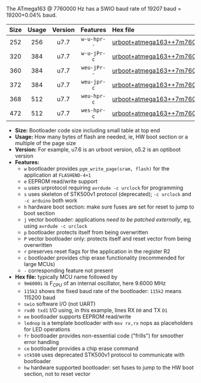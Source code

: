 The ATmega163 @ 7760000 Hz has a SWIO baud rate of 19207 baud = 19200+0.04% baud.

|Size|Usage|Version|Features|Hex file|
|:-:|:-:|:-:|:-:|:--|
|252|256|u7.7|`w-u-hpr--`|[urboot+atmega163++7m7600i+++19k2_swio_rxd0_txd1_hw.hex](https://raw.githubusercontent.com/stefanrueger/urboot.hex/main/mcus/atmega163/internal_oscillator/fint++7m7600_Hz/br+++19k2_bps/urboot+atmega163++7m7600i+++19k2_swio_rxd0_txd1_hw.hex)|
|320|384|u7.7|`w-u-jPr-c`|[urboot+atmega163++7m7600i+++19k2_swio_rxd0_txd1_lednop_fr_ce.hex](https://raw.githubusercontent.com/stefanrueger/urboot.hex/main/mcus/atmega163/internal_oscillator/fint++7m7600_Hz/br+++19k2_bps/urboot+atmega163++7m7600i+++19k2_swio_rxd0_txd1_lednop_fr_ce.hex)|
|360|384|u7.7|`weu-jPr--`|[urboot+atmega163++7m7600i+++19k2_swio_rxd0_txd1_ee_lednop_fr.hex](https://raw.githubusercontent.com/stefanrueger/urboot.hex/main/mcus/atmega163/internal_oscillator/fint++7m7600_Hz/br+++19k2_bps/urboot+atmega163++7m7600i+++19k2_swio_rxd0_txd1_ee_lednop_fr.hex)|
|372|384|u7.7|`weu-jpr-c`|[urboot+atmega163++7m7600i+++19k2_swio_rxd0_txd1_ee_lednop_fr_ce.hex](https://raw.githubusercontent.com/stefanrueger/urboot.hex/main/mcus/atmega163/internal_oscillator/fint++7m7600_Hz/br+++19k2_bps/urboot+atmega163++7m7600i+++19k2_swio_rxd0_txd1_ee_lednop_fr_ce.hex)|
|368|512|u7.7|`weu-hpr-c`|[urboot+atmega163++7m7600i+++19k2_swio_rxd0_txd1_ee_lednop_fr_ce_hw.hex](https://raw.githubusercontent.com/stefanrueger/urboot.hex/main/mcus/atmega163/internal_oscillator/fint++7m7600_Hz/br+++19k2_bps/urboot+atmega163++7m7600i+++19k2_swio_rxd0_txd1_ee_lednop_fr_ce_hw.hex)|
|472|512|u7.7|`wes-hpr-c`|[urboot+atmega163++7m7600i+++19k2_swio_rxd0_txd1_ee_lednop_fr_ce_stk500_hw.hex](https://raw.githubusercontent.com/stefanrueger/urboot.hex/main/mcus/atmega163/internal_oscillator/fint++7m7600_Hz/br+++19k2_bps/urboot+atmega163++7m7600i+++19k2_swio_rxd0_txd1_ee_lednop_fr_ce_stk500_hw.hex)|

- **Size:** Bootloader code size including small table at top end
- **Usage:** How many bytes of flash are needed, ie, HW boot section or a multiple of the page size
- **Version:** For example, u7.6 is an urboot version, o5.2 is an optiboot version
- **Features:**
  + `w` bootloader provides `pgm_write_page(sram, flash)` for the application at `FLASHEND-4+1`
  + `e` EEPROM read/write support
  + `u` uses urprotocol requiring `avrdude -c urclock` for programming
  + `s` uses skeleton of STK500v1 protocol (deprecated); `-c urclock` and `-c arduino` both work
  + `h` hardware boot section: make sure fuses are set for reset to jump to boot section
  + `j` vector bootloader: applications *need to be patched externally*, eg, using `avrdude -c urclock`
  + `p` bootloader protects itself from being overwritten
  + `P` vector bootloader only: protects itself and reset vector from being overwritten
  + `r` preserves reset flags for the application in the register R2
  + `c` bootloader provides chip erase functionality (recommended for large MCUs)
  + `-` corresponding feature not present
- **Hex file:** typically MCU name followed by
  + `9m6000i` is F<sub>CPU</sub> of an internal oscillator, here 9.6000 MHz
  + `115k2` shows the fixed baud rate of the bootloader: `115k2` means 115200 baud
  + `swio` software I/O (not UART)
  + `rxd0 txd1` I/O using, in this example, lines RX `D0` and TX `D1`
  + `ee` bootloader supports EEPROM read/write
  + `lednop` is a template bootloader with `mov rx,rx` nops as placeholders for LED operations
  + `fr` bootloader provides non-essential code ("frills") for smoother error handling
  + `ce` bootloader provides a chip erase command
  + `stk500` uses deprecated STK500v1 protocol to communicate with bootloader
  + `hw` hardware supported bootloader: set fuses to jump to the HW boot section, not to reset vector
